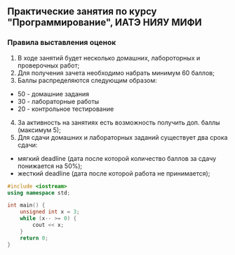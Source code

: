 ## Практические занятия по курсу "Программирование", ИАТЭ НИЯУ МИФИ

### Правила выставления оценок
1. В ходе занятий будет несколько домашних, лабороторных и проверочных работ;
2. Для получения зачета необходимо набрать минимум 60 баллов;
3. Баллы распределяются следующим образом:
  * 50 - домашние задания
  * 30 - лабораторные работы
  * 20 - контрольное тестирование
4. За активность на занятиях есть возможность получить доп. баллы (максимум 5);
5. Для сдачи домашних и лабораторных заданий существует два срока сдачи:
  * мягкий deadline (дата после которой количество баллов за сдачу понижается на 50%);
  * жесткий deadline (дата после которой работа не принимается);
  
```cpp 
#include <iostream> 
using namespace std; 

int main() { 
    unsigned int x = 3; 
    while (x-- >= 0) { 
        cout << x;
    } 
    return 0; 
} 
```
